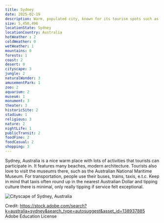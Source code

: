 ```yaml
---
title: Sydney
date: 2025-02-19
description: Warm, populated city, known for its tourism spots such as the Australian National Maritime Museum 
size: 5,450,496
locationState: Sydney
locationCountry: Australia
hotWeather : 2
coldWeather: 0
wetWeather: 1
mountains: 0
forests: 1
coast: 2
desert: 0
cityscape: 3
jungle: 2
naturalWonder: 3
amusementPark: 1
zoo: 2
aquarium: 2
museum: 1
monument: 3
theater: 3
historicSite: 2
stadium: 1
religious: 3
nature: 2
nightLife: 1
publicTransit: 2
foodFine: 2
foodCasual: 2
shopping: 3
---
```



Sydney, Australia is a nice warm place with lots of activities that tourists can participate in. It features many beaches, modern architecture. Tourists also love to visit the museums there, such as the Australian National Maritime Museum. For transportation, people use their buses, trains, taxis, e.t.c. Keep in mind that taxis often round up in the nearest Australian Dollar and tipping culture there is minimal, only really tipping if service felt exceptional. 

![Cityscape of Sydney, Australia](sydneyaustralia.jpeg "Rio De Janerio, Brazil")

Credit: https://stock.adobe.com/search?k=australia+sydney&search_type=autosuggest&asset_id=138937885
Adobe Education License